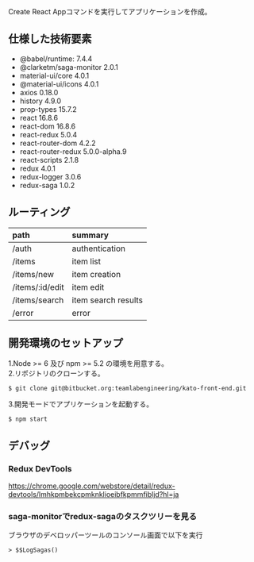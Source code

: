 Create React Appコマンドを実行してアプリケーションを作成。

## 仕様した技術要素
- @babel/runtime: 7.4.4
- @clarketm/saga-monitor 2.0.1
- material-ui/core 4.0.1
- @material-ui/icons 4.0.1
- axios 0.18.0
- history 4.9.0
- prop-types 15.7.2
- react 16.8.6
- react-dom 16.8.6
- react-redux 5.0.4
- react-router-dom 4.2.2
- react-router-redux 5.0.0-alpha.9
- react-scripts 2.1.8
- redux 4.0.1
- redux-logger 3.0.6
- redux-saga 1.0.2

## ルーティング
| path            | summary             |
|:----------------|:--------------------|
| /auth           | authentication      |
| /items          | item list           |
| /items/new      | item creation       |
| /items/:id/edit | item edit           |
| /items/search   | item search results |
| /error          | error               |

## 開発環境のセットアップ
1.Node >= 6 及び npm >= 5.2 の環境を用意する。  
2.リポジトリのクローンする。
```
$ git clone git@bitbucket.org:teamlabengineering/kato-front-end.git
```
3.開発モードでアプリケーションを起動する。
```
$ npm start
```

## デバッグ
### Redux DevTools
https://chrome.google.com/webstore/detail/redux-devtools/lmhkpmbekcpmknklioeibfkpmmfibljd?hl=ja

### saga-monitorでredux-sagaのタスクツリーを見る
ブラウザのデベロッパーツールのコンソール画面で以下を実行
```
> $$LogSagas()
```
